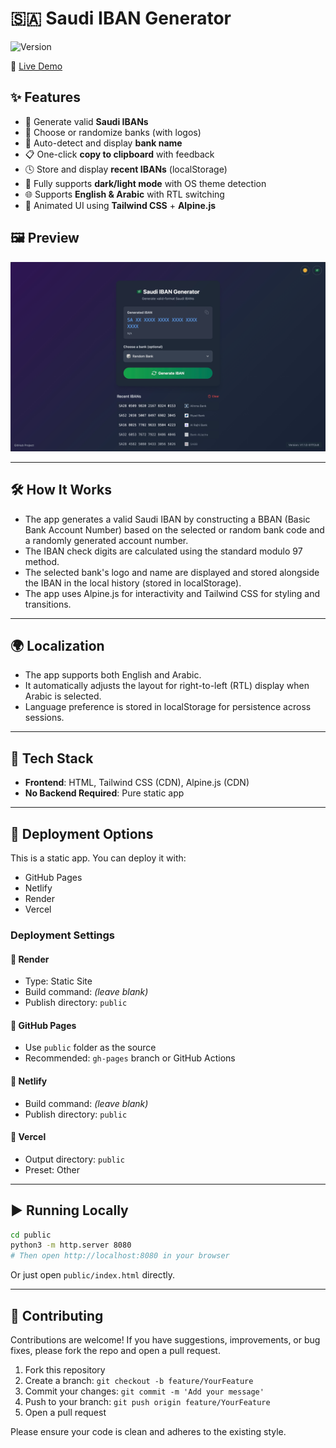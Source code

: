 # 🇸🇦 Saudi IBAN Generator

![Version](https://img.shields.io/badge/version-1.2.0-blue)

🔗 [Live Demo](https://saudi-iban-generator.onrender.com/)

## ✨ Features

- 🔢 Generate valid **Saudi IBANs**
- 🏦 Choose or randomize banks (with logos)
- 🧠 Auto-detect and display **bank name**
- 📋 One-click **copy to clipboard** with feedback
- 🕓 Store and display **recent IBANs** (localStorage)
- 🌙 Fully supports **dark/light mode** with OS theme detection
- 🌐 Supports **English & Arabic** with RTL switching
- 🎨 Animated UI using **Tailwind CSS** + **Alpine.js**

## 🖼️ Preview

![screenshot](public/IBAN.png)

---

## 🛠️ How It Works

- The app generates a valid Saudi IBAN by constructing a BBAN (Basic Bank Account Number) based on the selected or random bank code and a randomly generated account number.
- The IBAN check digits are calculated using the standard modulo 97 method.
- The selected bank's logo and name are displayed and stored alongside the IBAN in the local history (stored in localStorage).
- The app uses Alpine.js for interactivity and Tailwind CSS for styling and transitions.

---

## 🌍 Localization

- The app supports both English and Arabic.
- It automatically adjusts the layout for right-to-left (RTL) display when Arabic is selected.
- Language preference is stored in localStorage for persistence across sessions.

---


## 🧰 Tech Stack

- **Frontend**: HTML, Tailwind CSS (CDN), Alpine.js (CDN)
- **No Backend Required**: Pure static app

---

## 🚀 Deployment Options

This is a static app. You can deploy it with:

- GitHub Pages
- Netlify
- Render
- Vercel

### Deployment Settings

#### 🔹 Render
- Type: Static Site
- Build command: *(leave blank)*
- Publish directory: `public`

#### 🔹 GitHub Pages
- Use `public` folder as the source
- Recommended: `gh-pages` branch or GitHub Actions

#### 🔹 Netlify
- Build command: *(leave blank)*
- Publish directory: `public`

#### 🔹 Vercel
- Output directory: `public`
- Preset: Other

---

## ▶️ Running Locally

```bash
cd public
python3 -m http.server 8080
# Then open http://localhost:8080 in your browser
```

Or just open `public/index.html` directly.


---

## 🤝 Contributing

Contributions are welcome! If you have suggestions, improvements, or bug fixes, please fork the repo and open a pull request.

1. Fork this repository
2. Create a branch: `git checkout -b feature/YourFeature`
3. Commit your changes: `git commit -m 'Add your message'`
4. Push to your branch: `git push origin feature/YourFeature`
5. Open a pull request

Please ensure your code is clean and adheres to the existing style.
